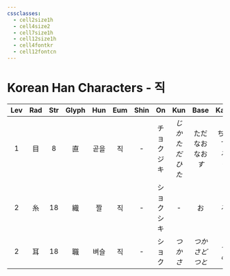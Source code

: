 ```yaml
---
cssclasses:
  - cell2size1h
  - cell4size2
  - cell7size1h
  - cell12size1h
  - cell4fontkr
  - cell12fontcn
---
```


# Korean Han Characters - 직

| Lev | Rad | Str | Glyph | Hun | Eum | Shin |    On     |       Kun        |         Base          |        Kana         | Simp | Man | Can  | Viet |
| :-: | :-: | :-: | :---: | :-: | :-: | :--: | :-------: | :--------------: | :-------------------: | :-----------------: | :--: | :-: | :--: | :--: |
|  1  |  目  |  8  |   直   | 곧을  |  직  |  -   | チョク<br>ジキ | *じか<br>ただ<br>ひた* | ただ<br>なお<br>なお<br>*す* | ちに<br>す<br>る<br>*ぐ* |  直   | zhí | zik6 | trực |
|  2  |  糸  | 18  |   織   |  짤  |  직  |  -   | ショク<br>シキ |        -         |           お           |          る          |  织   | zhī | zik1 | chức |
|  2  |  耳  | 18  |   職   | 벼슬  |  직  |  -   |    ショク    |      *つかさ*       |     *つかさど<br>つと*      |      *る<br>め*       |  职   | zhí | zik1 | chức |
